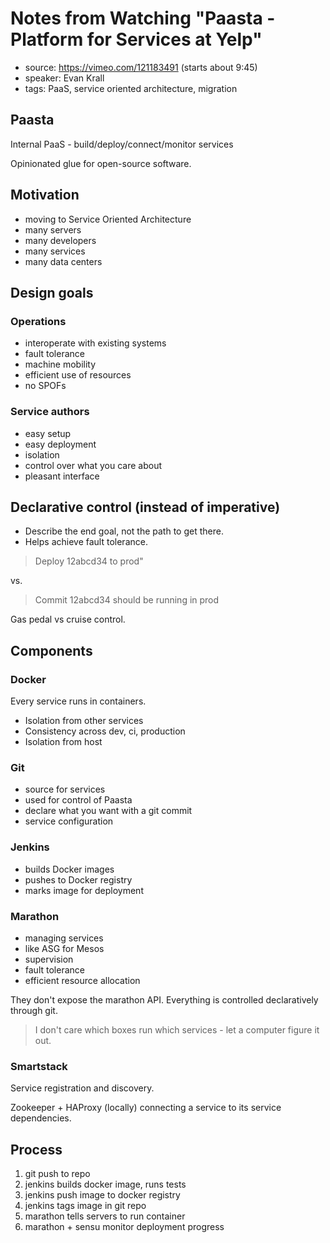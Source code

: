 # Notes from Watching "Paasta - Platform for Services at Yelp"

* source: https://vimeo.com/121183491 (starts about 9:45)
* speaker: Evan Krall
* tags: PaaS, service oriented architecture, migration

## Paasta

Internal PaaS - build/deploy/connect/monitor services

Opinionated glue for open-source software.

## Motivation

* moving to Service Oriented Architecture
* many servers
* many developers
* many services
* many data centers

## Design goals

### Operations

* interoperate with existing systems
* fault tolerance
* machine mobility
* efficient use of resources
* no SPOFs


### Service authors

* easy setup
* easy deployment
* isolation
* control over what you care about
* pleasant interface

## Declarative control (instead of imperative)

* Describe the end goal, not the path to get there.
* Helps achieve fault tolerance.

> Deploy 12abcd34 to prod"

vs.

> Commit 12abcd34 should be running in prod

Gas pedal vs cruise control.

## Components

### Docker

Every service runs in containers.

* Isolation from other services
* Consistency across dev, ci, production
* Isolation from host

### Git

* source for services
* used for control of Paasta
* declare what you want with a git commit
* service configuration

### Jenkins

* builds Docker images
* pushes to Docker registry
* marks image for deployment

### Marathon

* managing services
* like ASG for Mesos
* supervision
* fault tolerance
* efficient resource allocation

They don't expose the marathon API. Everything is controlled declaratively through git.

> I don't care which boxes run which services - let a computer figure it out.

### Smartstack

Service registration and discovery.

Zookeeper + HAProxy (locally) connecting a service to its service dependencies.

## Process

1. git push to repo
2. jenkins builds docker image, runs tests
3. jenkins push image to docker registry
4. jenkins tags image in git repo
5. marathon tells servers to run container
6. marathon + sensu monitor deployment progress

